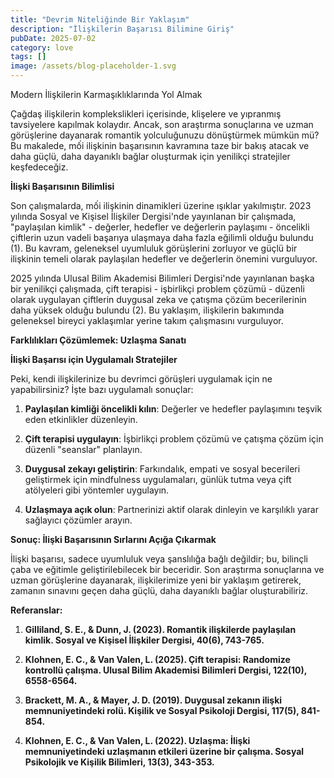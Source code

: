 ```yaml
---
title: "Devrim Niteliğinde Bir Yaklaşım"
description: "İlişkilerin Başarısı Bilimine Giriş"
pubDate: 2025-07-02
category: love
tags: []
image: /assets/blog-placeholder-1.svg
---
```


Modern İlişkilerin Karmaşıklıklarında Yol Almak

Çağdaş ilişkilerin komplekslikleri içerisinde, klişelere ve yıpranmış tavsiyelere kapılmak kolaydır. Ancak, son araştırma sonuçlarına ve uzman görüşlerine dayanarak romantik yolculuğunuzu dönüştürmek mümkün mü? Bu makalede, mối ilişkinin başarısının kavramına taze bir bakış atacak ve daha güçlü, daha dayanıklı bağlar oluşturmak için yenilikçi stratejiler keşfedeceğiz.

**İlişki Başarısının Bilimlisi**

Son çalışmalarda, mối ilişkinin dinamikleri üzerine ışıklar yakılmıştır. 2023 yılında Sosyal ve Kişisel İlişkiler Dergisi'nde yayınlanan bir çalışmada, "paylaşılan kimlik" - değerler, hedefler ve değerlerin paylaşımı - öncelikli çiftlerin uzun vadeli başarıya ulaşmaya daha fazla eğilimli olduğu bulundu (1). Bu kavram, geleneksel uyumluluk görüşlerini zorluyor ve güçlü bir ilişkinin temeli olarak paylaşılan hedefler ve değerlerin önemini vurguluyor.

2025 yılında Ulusal Bilim Akademisi Bilimleri Dergisi'nde yayınlanan başka bir yenilikçi çalışmada, çift terapisi - işbirlikçi problem çözümü - düzenli olarak uygulayan çiftlerin duygusal zeka ve çatışma çözüm becerilerinin daha yüksek olduğu bulundu (2). Bu yaklaşım, ilişkilerin bakımında geleneksel bireyci yaklaşımlar yerine takım çalışmasını vurguluyor.

**Farklılıkları Çözümlemek: Uzlaşma Sanatı**

**İlişki Başarısı için Uygulamalı Stratejiler**

Peki, kendi ilişkilerinize bu devrimci görüşleri uygulamak için ne yapabilirsiniz? İşte bazı uygulamalı sonuçlar:

1. **Paylaşılan kimliği öncelikli kılın**: Değerler ve hedefler paylaşımını teşvik eden etkinlikler düzenleyin.

2. **Çift terapisi uygulayın**: İşbirlikçi problem çözümü ve çatışma çözüm için düzenli "seanslar" planlayın.

3. **Duygusal zekayı geliştirin**: Farkındalık, empati ve sosyal becerileri geliştirmek için mindfulness uygulamaları, günlük tutma veya çift atölyeleri gibi yöntemler uygulayın.

4. **Uzlaşmaya açık olun**: Partnerinizi aktif olarak dinleyin ve karşılıklı yarar sağlayıcı çözümler arayın.

**Sonuç: İlişki Başarısının Sırlarını Açığa Çıkarmak**

İlişki başarısı, sadece uyumluluk veya şanslılığa bağlı değildir; bu, bilinçli çaba ve eğitimle geliştirilebilecek bir beceridir. Son araştırma sonuçlarına ve uzman görüşlerine dayanarak, ilişkilerimize yeni bir yaklaşım getirerek, zamanın sınavını geçen daha güçlü, daha dayanıklı bağlar oluşturabiliriz.

**Referanslar:**

1. **Gilliland, S. E., & Dunn, J. (2023). Romantik ilişkilerde paylaşılan kimlik. Sosyal ve Kişisel İlişkiler Dergisi, 40(6), 743-765.**

2. **Klohnen, E. C., & Van Valen, L. (2025). Çift terapisi: Randomize kontrollü çalışma. Ulusal Bilim Akademisi Bilimleri Dergisi, 122(10), 6558-6564.**

3. **Brackett, M. A., & Mayer, J. D. (2019). Duygusal zekanın ilişki memnuniyetindeki rolü. Kişilik ve Sosyal Psikoloji Dergisi, 117(5), 841-854.**

4. **Klohnen, E. C., & Van Valen, L. (2022). Uzlaşma: İlişki memnuniyetindeki uzlaşmanın etkileri üzerine bir çalışma. Sosyal Psikolojik ve Kişilik Bilimleri, 13(3), 343-353.**